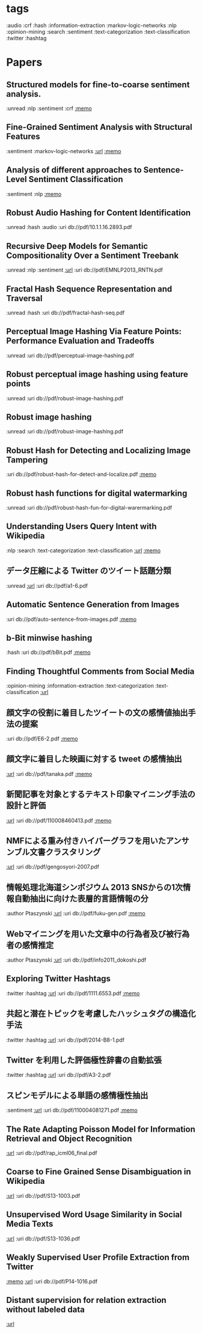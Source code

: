 # tags

:audio
:crf
:hash
:information-extraction
:markov-logic-networks
:nlp
:opinion-mining
:search
:sentiment
:text-categorization
:text-classification
:twitter
:hashtag

# Papers

## Structured models for fine-to-coarse sentiment analysis.

:unread :nlp :sentiment :crf
[:memo](memo/mcdonald-ryan-fine-to-coarse.html)

## Fine-Grained Sentiment Analysis with Structural Features

:sentiment :markov-logic-networks
[:url](http://aclweb.org/anthology/I/I11/I11-1038.pdf)
[:memo](memo/fine-grained-sentiment-analysis-with-structural-features.md)

## Analysis of different approaches to Sentence-Level Sentiment Classification

:sentiment :nlp
[:memo](memo/analysis-of-difference-approaches-to-sentence-level-sentiment.md)

## Robust Audio Hashing for Content Identification

:unread :hash :audio
:uri db://pdf/10.1.1.16.2893.pdf

## Recursive Deep Models for Semantic Compositionality Over a Sentiment Treebank

:unread :nlp :sentiment
[:url](http://nlp.stanford.edu/sentiment)
:uri db://pdf/EMNLP2013_RNTN.pdf

## Fractal Hash Sequence Representation and Traversal

:unread :hash
:uri db://pdf/fractal-hash-seq.pdf

## Perceptual Image Hashing Via Feature Points: Performance Evaluation and Tradeoffs 

:unread
:uri db://pdf/perceptual-image-hashing.pdf

## Robust perceptual image hashing using feature points

:unread
:uri db://pdf/robust-image-hashing.pdf

## Robust image hashing

:unread
:uri db://pdf/robust-image-hashing.pdf

## Robust Hash for Detecting and Localizing Image Tampering

:uri db://pdf/robust-hash-for-detect-and-localize.pdf
[:memo](memo/robust-hash-for-detect-and-local-tamper.md)

## Robust hash functions for digital watermarking

:unread
:uri db://pdf/robust-hash-fun-for-digital-warermarking.pdf

## Understanding Users Query Intent with Wikipedia

:nlp :search :text-categorization :text-classification
[:url](http://www2009.eprints.org/48/1/p471.pdf)
[:memo](memo/understanding-user-query-intent.md)

## データ圧縮による Twitter のツイート話題分類

:unread
[:url](http://db-event.jpn.org/deim2011/proceedings/pdf/a1-6.pdf)
:uri db://pdf/a1-6.pdf

## Automatic Sentence Generation from Images

:uri db://pdf/auto-sentence-from-images.pdf
[:memo](memo/auto-sentence-from-images.md)

## b-Bit minwise hashing

:hash
:uri db://pdf/bBit.pdf
[:memo](memo/bBit.md)

## Finding Thoughtful Comments from Social Media
:opinion-mining :information-extraction :text-categorization :text-classification
[:url](http://t.co/wA1raxxkzW)

## 顔文字の役割に着目したツイートの文の感情値抽出手法の提案
:uri db://pdf/E6-2.pdf
[:memo](memo/E6-2.md)

## 顔文字に着目した映画に対する tweet の感情抽出
[:url](http://www.nadasemi.ii.konan-u.ac.jp/publication/research/2012/final/tanaka.pdf)
:uri db://pdf/tanaka.pdf
[:memo](memo/tanaka-sent.md)

## 新聞記事を対象とするテキスト印象マイニング手法の設計と評価
[:url](http://ci.nii.ac.jp/naid/110008460413)
:uri db://pdf/110008460413.pdf
[:memo](memo/sinbun-inshou.md)

## NMFによる重み付きハイパーグラフを用いたアンサンブル文書クラスタリング
[:url](http://nlp.dse.ibaraki.ac.jp/~shinnou/papers/gengosyori-2007.pdf)
:uri db://pdf/gengosyori-2007.pdf

## 情報処理北海道シンポジウム 2013 SNSからの1次情報自動抽出に向けた表層的言語情報の分
:author Ptaszynski
[:url](http://arakilab.media.eng.hokudai.ac.jp/~ptaszynski/data/fuku-gen.pdf)
:uri db://pdf/fuku-gen.pdf
[:memo](memo/fuku-gen.md)

## Webマイニングを用いた文章中の行為者及び被行為者の感情推定
:author Ptaszynski
[:url](http://arakilab.media.eng.hokudai.ac.jp/~ptaszynski/data/info2011_dokoshi.pdf)
:uri db://pdf/info2011_dokoshi.pdf

## Exploring Twitter Hashtags
:twitter :hashtag
[:url](http://arxiv.org/pdf/1111.6553.pdf)
:uri db://pdf/1111.6553.pdf
[:memo](memo/exploring-hashtags.md)

## 共起と潜在トピックを考慮したハッシュタグの構造化手法
:twitter :hashtag
[:url](http://db-event.jpn.org/deim2014/final/proceedings/B8-1.pdf)
:uri db://pdf/2014-B8-1.pdf

## Twitter を利用した評価極性辞書の自動拡張
:twitter :hashtag
[:url](http://www.anlp.jp/proceedings/annual_meeting/2012/pdf_dir/A3-2.pdf)
:uri db://pdf/A3-2.pdf

## スピンモデルによる単語の感情極性抽出
:sentiment
[:url](http://ci.nii.ac.jp/els/110004081271.pdf?id=ART0006342992&type=pdf&lang=jp&host=cinii&order_no=&ppv_type=0&lang_sw=&no=1403574685&cp=)
:uri db://pdf/110004081271.pdf
[:memo](memo/spin-sent.md)

## The Rate Adapting Poisson Model for Information Retrieval and Object Recognition
[:url](http://www.kyb.mpg.de/fileadmin/user_upload/files/publications/attachments/rap_icml06_final_3929[0].pdf)
:uri db://pdf/rap_icml06_final.pdf

## Coarse to Fine Grained Sense Disambiguation in Wikipedia 
[:url](http://www.aclweb.org/anthology/S/S13/S13-1003.pdf)
:uri db://pdf/S13-1003.pdf

## Unsupervised Word Usage Similarity in Social Media Texts 
[:url](http://www.aclweb.org/anthology/S/S13/S13-1036.pdf)
:uri db://pdf/S13-1036.pdf

## Weakly Supervised User Profile Extraction from Twitter 
[:memo](memo/twitter-profile.md)
[:url](http://www.aclweb.org/anthology/P/P14/P14-1016.pdf)
:uri db://pdf/P14-1016.pdf

## Distant supervision for relation extraction without labeled data
[:url](http://web.stanford.edu/~jurafsky/mintz.pdf)
